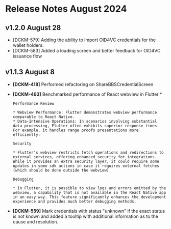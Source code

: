 # Release Notes August 2024

## v1.2.0 August 28

* \[DCKM-579]  Adding the ability to import OID4VC credentials for the wallet holders.
* \[DCKM-583]  Added a loading screen and better feedback for OID4VC issuance flow

## v1.1.3 August 8

* **\[DCKM-418]** Performed refactoring on ShareBBSCredentialScreen
* **\[DCKM-493]** Benchmarked performance of React webview in Flutter
  *

      Performance Review

      * Webview Performance: Flutter demonstrates webview performance comparable to React Native.
      * Data-Intensive Operations: In scenarios involving substantial data processing, Flutter often exhibits superior response times. For example, it handles range proofs presentations more efficiently.

      Security

      * Flutter's webview restricts fetch operations and redirections to external services, offering enhanced security for integrations. While it provides an extra security layer, it could require some updates in some sdk actions in case it requires external fetches (which should be done outside the webview)

      Debugging

      * In Flutter, it is possible to view logs and errors emitted by the webview, a capability that is not available in the React Native app in an easy way. This feature significantly enhances the development experience and provides much better debugging methods.
* **\[DCKM-559]** Mark credentials with status "unknown" if the exact status is not known and added a tooltip with additional information as to the cause and resolution.
